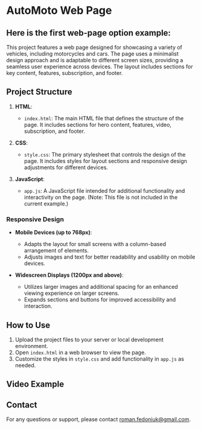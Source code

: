 # AutoMoto Web Page

## Here is the first web-page option example:

This project features a web page designed for showcasing a variety of vehicles, including motorcycles and cars. The page uses a minimalist design approach and is adaptable to different screen sizes, providing a seamless user experience across devices. The layout includes sections for key content, features, subscription, and footer.

## Project Structure

1. **HTML**:
   - `index.html`: The main HTML file that defines the structure of the page. It includes sections for hero content, features, video, subscription, and footer.

2. **CSS**:
   - `style.css`: The primary stylesheet that controls the design of the page. It includes styles for layout sections and responsive design adjustments for different devices.

3. **JavaScript**:
   - `app.js`: A JavaScript file intended for additional functionality and interactivity on the page. (Note: This file is not included in the current example.)


### Responsive Design

- **Mobile Devices (up to 768px)**: 
  - Adapts the layout for small screens with a column-based arrangement of elements.
  - Adjusts images and text for better readability and usability on mobile devices.

- **Widescreen Displays (1200px and above)**: 
  - Utilizes larger images and additional spacing for an enhanced viewing experience on larger screens.
  - Expands sections and buttons for improved accessibility and interaction.

## How to Use

1. Upload the project files to your server or local development environment.
2. Open `index.html` in a web browser to view the page.
3. Customize the styles in `style.css` and add functionality in `app.js` as needed.


## Video Example


## Contact

For any questions or support, please contact [roman.fedoniuk@gmail.com](mailto:roman.fedoniuk@gmail.com).

